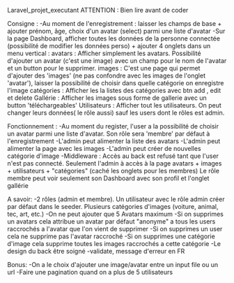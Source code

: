 Laravel_projet_executant
ATTENTION : Bien lire avant de coder

Consigne :
-Au moment de l'enregistrement : laisser les champs de base + ajouter prénom, âge, choix d'un avatar (select) parmi une liste d'avatar
-Sur la page Dashboard, afficher toutes les données de la personne connectée (possibilité de modifier les données perso) + ajouter 4 onglets dans un menu vertical :
avatars : Afficher simplement les avatars. Possibilité d'ajouter un avatar (c'est une image) avec un champ pour le nom de l'avatar et un button pour le supprimer.
images : C'est une page qui permet d'ajouter des 'images' (ne pas confondre avec les images de l'onglet 'avatar'), laisser la possibilité de choisir dans quelle catégorie on enregistre l'image
catégories : Afficher les la listes des catégories avec btn add , edit et delete
Gallérie : Afficher les images sous forme de gallerie avec un button 'téléchargeables'
Utilisateurs : Afficher tout les utilisateurs. On peut changer leurs données( le rôle aussi) sauf les users dont le rôles est admin.

Fonctionnement :
-Au moment du register, l'user a la possibilité de choisir un avatar parmi une liste d'avatar. Son rôle sera 'membre' par défaut à l'enregistrement
-L'admin peut alimenter la liste des avatars
-L'admin peut alimenter la page avec les images
-L'admin peut créer de nouvelles catégorie d'image
-Middleware :
Accès au back est refusé tant que l'user n'est pas connecté.
Seulement l'admin à accès à la page avatars + images + utilisateurs + "catégories" (caché les onglets pour les membres)
Le rôle membre peut voir seulement son Dashboard avec son profil et l'onglet gallérie

A savoir:
-2 rôles (admin et membre). Un utilisateur avec le rôle admin créer par défaut dans le seeder. Plusieurs catégories d'images (voiture, animal, tec, art, etc.)
-On ne peut ajouter que 5 Avatars maximum
-Si on supprimes un avatars cela attribue un avatar par défaut "anonyme" a tous les users raccrochés a l'avatar que l'on vient de supprimer
-Si on supprimes un user cela ne supprime pas l'avatar raccroché
-Si on supprimes une catégorie d'image cela supprime toutes les images raccrochés a cette catégorie
-Le design du back être soigné
-validate, message d'erreur en FR

Bonus:
-On a le choix d'ajouter une image/avatar entre un input file ou un url
-Faire une pagination quand on a plus de 5 utilisateurs
